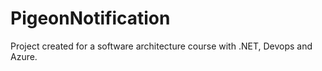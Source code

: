 # PigeonNotification
Project created for a software architecture course with .NET, Devops and Azure.

